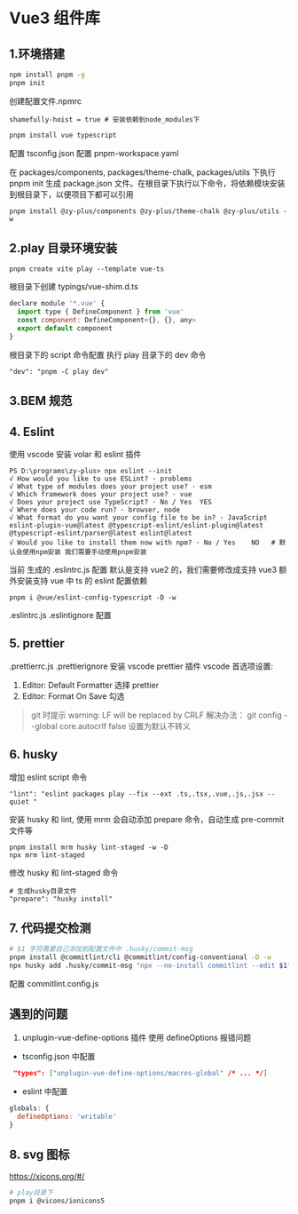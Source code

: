 # Vue3 组件库

## 1.环境搭建

```sh
npm install pnpm -g
pnpm init


```

创建配置文件.npmrc

```
shamefully-hoist = true # 安装依赖到node_modules下

```

```sh
pnpm install vue typescript
```

配置 tsconfig.json
配置 pnpm-workspace.yaml

在 packages/components, packages/theme-chalk, packages/utils 下执行 pnpm init 生成 package.json 文件。在根目录下执行以下命令，将依赖模块安装到根目录下，以便项目下都可以引用

```
pnpm install @zy-plus/components @zy-plus/theme-chalk @zy-plus/utils -w
```

## 2.play 目录环境安装

```
pnpm create vite play --template vue-ts
```

根目录下创建 typings/vue-shim.d.ts

```js
declare module '*.vue' {
  import type { DefineComponent } from 'vue'
  const component: DefineComponent<{}, {}, any>
  export default component
}
```

根目录下的 script 命令配置 执行 play 目录下的 dev 命令

```
"dev": "pnpm -C play dev"
```

## 3.BEM 规范

## 4. Eslint

使用 vscode 安装 volar 和 eslint 插件

```
PS D:\programs\zy-plus> npx eslint --init
√ How would you like to use ESLint? · problems
√ What type of modules does your project use? · esm
√ Which framework does your project use? · vue
√ Does your project use TypeScript? · No / Yes  YES
√ Where does your code run? · browser, node
√ What format do you want your config file to be in? · JavaScript
eslint-plugin-vue@latest @typescript-eslint/eslint-plugin@latest @typescript-eslint/parser@latest eslint@latest
√ Would you like to install them now with npm? · No / Yes    NO   # 默认会使用npm安装 我们需要手动使用pnpm安装
```

当前 生成的 .eslintrc.js 配置 默认是支持 vue2 的，我们需要修改成支持 vue3
额外安装支持 vue 中 ts 的 eslint 配置依赖

```
pnpm i @vue/eslint-config-typescript -D -w
```

.eslintrc.js .eslintignore 配置

## 5. prettier

.prettierrc.js .prettierignore 安装 vscode prettier 插件
vscode 首选项设置:

1. Editor: Default Formatter 选择 prettier
2. Editor: Format On Save 勾选

> git 时提示 warning: LF will be replaced by CRLF
> 解决办法： git config --global core.autocrlf false 设置为默认不转义

## 6. husky

增加 eslint script 命令

```
"lint": "eslint packages play --fix --ext .ts,.tsx,.vue,.js,.jsx --quiet "
```

安装 husky 和 lint, 使用 mrm 会自动添加 prepare 命令，自动生成 pre-commit 文件等

```
pnpm install mrm husky lint-staged -w -D
npx mrm lint-staged
```

修改 husky 和 lint-staged 命令

```
# 生成husky目录文件
"prepare": "husky install"
```

## 7. 代码提交检测

```sh
# $1 字符需要自己添加到配置文件中 .husky/commit-msg
pnpm install @commitlint/cli @commitlint/config-conventional -D -w
npx husky add .husky/commit-msg "npx --no-install commitlint --edit $1"
```

配置 commitlint.config.js

## 遇到的问题

1. unplugin-vue-define-options 插件 使用 defineOptions 报错问题

- tsconfig.json 中配置

```json
 "types": ["unplugin-vue-define-options/macros-global" /* ... */]
```

- eslint 中配置

```js
globals: {
  defineOptions: 'writable'
}
```

## 8. svg 图标

https://xicons.org/#/

```sh
# play目录下
pnpm i @vicons/ionicons5
```
